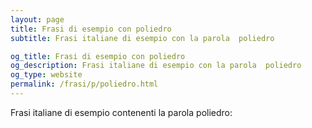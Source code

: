 ```yaml
---
layout: page
title: Frasi di esempio con poliedro 
subtitle: Frasi italiane di esempio con la parola  poliedro

og_title: Frasi di esempio con poliedro 
og_description: Frasi italiane di esempio con la parola  poliedro
og_type: website
permalink: /frasi/p/poliedro.html
---
```


Frasi italiane di esempio contenenti la parola poliedro:


